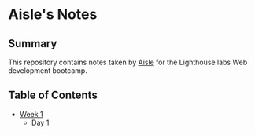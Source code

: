 # Aisle's Notes
## Summary

This repository contains notes taken by [Aisle](https://github.com/halyosyx) for the Lighthouse labs Web development bootcamp.

## Table of Contents
* [Week 1](/Week_1)
    * [Day 1](/Week_1/Day1)